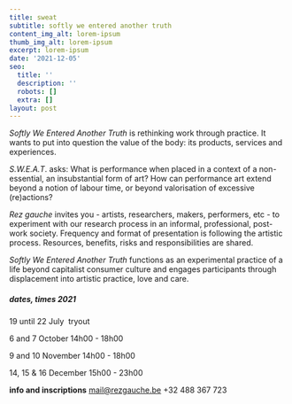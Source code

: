 ```yaml
---
title: sweat
subtitle: softly we entered another truth
content_img_alt: lorem-ipsum
thumb_img_alt: lorem-ipsum
excerpt: lorem-ipsum
date: '2021-12-05'
seo:
  title: ''
  description: ''
  robots: []
  extra: []
layout: post
---
```

*Softly We Entered Another Truth* is rethinking work through practice. It wants to put into question the value of the body: its products, services and experiences.

*S.W.E.A.T*. asks: What is performance when placed in a context of a non-essential, an insubstantial form of art? How can performance art extend beyond a notion of labour time, or beyond valorisation of excessive (re)actions?

*Rez gauche* invites you - artists, researchers, makers, performers, etc - to experiment with our research process in an informal, professional, post-work society. Frequency and format of presentation is following the artistic process. Resources, benefits, risks and responsibilities are shared.

*Softly We Entered Another Truth* functions as an experimental practice of a life beyond capitalist consumer culture and engages participants through displacement into artistic practice, love and care.


##### dates, times 2021

19 until 22 July 
tryout

6 and 7 October
14h00 - 18h00

9 and 10 November
14h00 - 18h00

14, 15 & 16 December
15h00 - 23h00

**info and inscriptions**
mail@rezgauche.be
\+32 488 367 723

##### &#xA;
